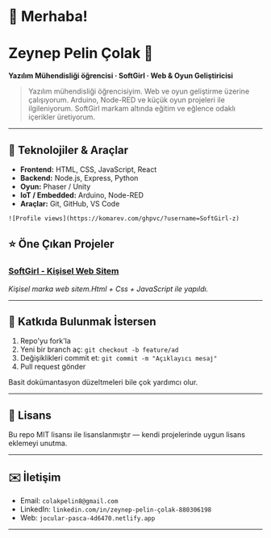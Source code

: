 # 👋 Merhaba! 

# Zeynep Pelin Çolak 💫

**Yazılım Mühendisliği öğrencisi · SoftGirl · Web & Oyun Geliştiricisi**

> Yazılım mühendisliği öğrencisiyim. Web ve oyun geliştirme üzerine çalışıyorum. Arduino, Node-RED ve küçük oyun projeleri ile ilgileniyorum. SoftGirl markam altında eğitim ve eğlence odaklı içerikler üretiyorum.

---

## 🚀 Teknolojiler & Araçlar

* **Frontend:** HTML, CSS, JavaScript, React
* **Backend:** Node.js, Express, Python 
* **Oyun:** Phaser / Unity 
* **IoT / Embedded:** Arduino, Node-RED
* **Araçlar:** Git, GitHub, VS Code


```
![Profile views](https://komarev.com/ghpvc/?username=SoftGirl-z)
```
## ⭐ Öne Çıkan Projeler

### [SoftGirl - Kişisel Web Sitem](https://jocular-pasca-4d6470.netlify.app/)

*Kişisel marka web sitem.Html + Css + JavaScript ile yapıldı.*

---

## 🤝 Katkıda Bulunmak İstersen

1. Repo'yu fork'la
2. Yeni bir branch aç: `git checkout -b feature/ad`
3. Değişiklikleri commit et: `git commit -m "Açıklayıcı mesaj"`
4. Pull request gönder

Basit dokümantasyon düzeltmeleri bile çok yardımcı olur.

---

## 📜 Lisans

Bu repo MIT lisansı ile lisanslanmıştır — kendi projelerinde uygun lisans eklemeyi unutma.

---

## ✉️ İletişim

* Email: `colakpelin8@gmail.com`
* LinkedIn: `linkedin.com/in/zeynep-pelin-çolak-880306198`
* Web: `jocular-pasca-4d6470.netlify.app`

---
